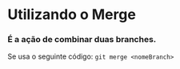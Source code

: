 # Utilizando o Merge
### É a ação de combinar duas branches.
Se usa o seguinte código:
`git merge <nomeBranch>`

<!--stackedit_data:
eyJoaXN0b3J5IjpbMTEzOTAwNDE0MV19
-->